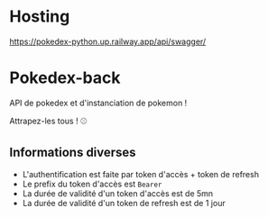 # Hosting 
https://pokedex-python.up.railway.app/api/swagger/

# Pokedex-back


API de pokedex et d'instanciation de pokemon !

Attrapez-les tous ! ⚾

## Informations diverses

- L'authentification est faite par token d'accès + token de refresh
- Le prefix du token d'accès est `Bearer`
- La durée de validité d'un token d'accès est de 5mn
- La durée de validité d'un token de refresh est de 1 jour
